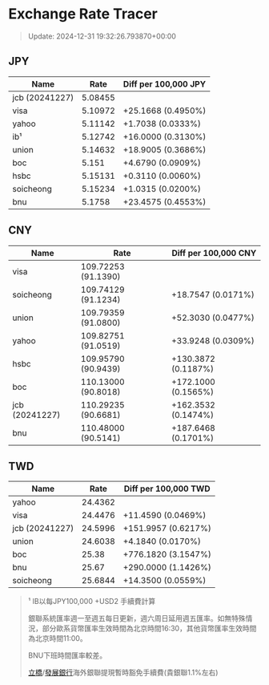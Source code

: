 # Exchange Rate Tracer

> Update: 2024-12-31 19:32:26.793870+00:00

## JPY

| Name           |    Rate | Diff per 100,000 JPY   |
|----------------|---------|------------------------|
| jcb (20241227) | 5.08455 |                        |
| visa           | 5.10972 | +25.1668 (0.4950%)     |
| yahoo          | 5.11142 | +1.7038 (0.0333%)      |
| ib¹            | 5.12742 | +16.0000 (0.3130%)     |
| union          | 5.14632 | +18.9005 (0.3686%)     |
| boc            | 5.151   | +4.6790 (0.0909%)      |
| hsbc           | 5.15131 | +0.3110 (0.0060%)      |
| soicheong      | 5.15234 | +1.0315 (0.0200%)      |
| bnu            | 5.1758  | +23.4575 (0.4553%)     |

## CNY

| Name           | Rate                | Diff per 100,000 CNY   |
|----------------|---------------------|------------------------|
| visa           | 109.72253	(91.1390) |                        |
| soicheong      | 109.74129	(91.1234) | +18.7547 (0.0171%)     |
| union          | 109.79359	(91.0800) | +52.3030 (0.0477%)     |
| yahoo          | 109.82751	(91.0519) | +33.9248 (0.0309%)     |
| hsbc           | 109.95790	(90.9439) | +130.3872 (0.1187%)    |
| boc            | 110.13000	(90.8018) | +172.1000 (0.1565%)    |
| jcb (20241227) | 110.29235	(90.6681) | +162.3532 (0.1474%)    |
| bnu            | 110.48000	(90.5141) | +187.6468 (0.1701%)    |

## TWD

| Name           |    Rate | Diff per 100,000 TWD   |
|----------------|---------|------------------------|
| yahoo          | 24.4362 |                        |
| visa           | 24.4476 | +11.4590 (0.0469%)     |
| jcb (20241227) | 24.5996 | +151.9957 (0.6217%)    |
| union          | 24.6038 | +4.1840 (0.0170%)      |
| boc            | 25.38   | +776.1820 (3.1547%)    |
| bnu            | 25.67   | +290.0000 (1.1426%)    |
| soicheong      | 25.6844 | +14.3500 (0.0559%)     |


> ¹ IB以每JPY100,000 +USD2 手續費計算
>
> 銀聯系統匯率週一至週五每日更新，週六周日延用週五匯率。如無特殊情況，部分歐系貨幣匯率生效時間為北京時間16:30，其他貨幣匯率生效時間為北京時間11:00。
>
> BNU下班時間匯率較差。
>
> [立橋](https://www.wlbank.com.mo/uploads/ueditor/file/20181211/1544536513900230.pdf)/[發展銀行](https://www.mdb.com.mo/Service_Charges_20230728.pdf)海外銀聯提現暫時豁免手續費(貴銀聯1.1%左右)

